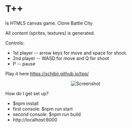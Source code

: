 # T++
Is HTML5 canvas game. Clone Battle City

All content (sprites, textures) is generated.

Controls:
* 1st player -- arrow keys for move and space for shoot.
* 2nd player -- WASD for move and Q for shoot
* P -- pause

Play it here https://schibir.github.io/tpp/

<p align="center">
  <img src="" alt="Screenshot"/>
</p>

How do I get set up?

* $npm install
* first console: $npm run start
* second console: $npm run build
* http://localhost:8000
